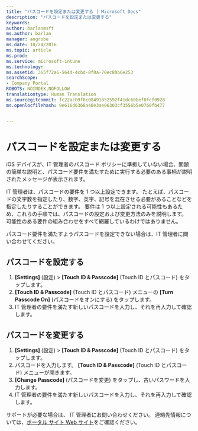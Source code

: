 ```yaml
---
title: "パスコードを設定または変更する | Microsoft Docs"
description: "パスコードを設定または変更する"
keywords: 
author: barlanmsft
ms.author: barlan
manager: angrobe
ms.date: 10/24/2016
ms.topic: article
ms.prod: 
ms.service: microsoft-intune
ms.technology: 
ms.assetid: 365f72a6-564d-4cbd-8f0a-70ec80b6e253
searchScope:
- Company Portal
ROBOTS: NOINDEX,NOFOLLOW
translationtype: Human Translation
ms.sourcegitcommit: fc22acb9f0c08491852592f41dc60bef0fcf0928
ms.openlocfilehash: 9e616d6368a40e3ae06303cf3556b5e0760fb477


---
```


# <a name="set-or-change-your-passcode"></a>パスコードを設定または変更する

iOS デバイスが、IT 管理者のパスコード ポリシーに準拠していない場合、問題の簡単な説明と、パスコード要件を満たすために実行する必要のある事柄が説明されたメッセージが表示されます。

IT 管理者は、パスコードの要件を 1 つ以上設定できます。 たとえば、パスコードの文字数を指定したり、数字、英字、記号を混在させる必要があることなどを指定したりすることができます。 要件は 1 つ以上設定される可能性もあるため、これらの手順では、パスコードの設定および変更方法のみを説明します。 可能性のある要件の組み合わせをすべて網羅しているわけではありません。

パスコード要件を満たすようパスコードを設定できない場合は、IT 管理者に問い合わせてください。

## <a name="set-your-passcode"></a>パスコードを設定する

1. **[Settings]** (設定)  > **[Touch ID & Passcode]** (Touch ID とパスコード) をタップします。
2. **[Touch ID & Passcode]** (Touch ID とパスコード) メニューの **[Turn Passcode On]** (パスコードをオンにする) をタップします。
3. IT 管理者の要件を満たす新しいパスコードを入力し、それを再入力して確認します。

## <a name="change-your-passcode"></a>パスコードを変更する

1. **[Settings]** (設定)  > **[Touch ID & Passcode]** (Touch ID とパスコード) をタップします。
2. パスコードを入力します。 **[Touch ID & Passcode]** (Touch ID とパスコード) メニューが開きます。
2. **[Change Passcode]** (パスコードを変更) をタップし、古いパスワードを入力します。
3. IT 管理者の要件を満たす新しいパスコードを入力し、それを再入力して確認します。

サポートが必要な場合は、 IT 管理者にお問い合わせください。 連絡先情報については、[ポータル サイト Web サイト](http://portal.manage.microsoft.com)をご確認ください。



<!--HONumber=Dec16_HO3-->


